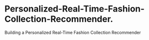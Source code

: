 # Personalized-Real-Time-Fashion-Collection-Recommender.
Building a Personalized Real-Time Fashion Collection Recommender
